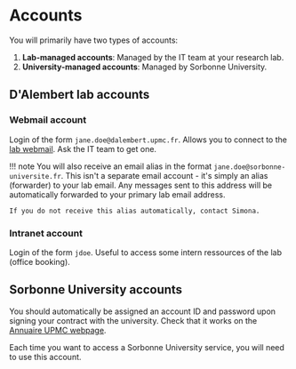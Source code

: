 # Accounts

You will primarily have two types of accounts:

1. **Lab-managed accounts**: Managed by the IT team at your research lab.
2. **University-managed accounts**: Managed by Sorbonne University.

## D'Alembert lab accounts

### Webmail account
Login of the form `jane.doe@dalembert.upmc.fr`. Allows you to connect to the [lab webmail](https://webmail.dalembert.upmc.fr). Ask the IT team to get one.

!!! note
    You will also receive an email alias in the format `jane.doe@sorbonne-universite.fr`. This isn't a separate email account - it's simply an alias (forwarder) to your lab email. Any messages sent to this address will be automatically forwarded to your primary lab email address.

    If you do not receive this alias automatically, contact Simona.

### Intranet account
Login of the form `jdoe`. Useful to access some intern ressources of the lab (office booking).

## Sorbonne University accounts

You should automatically be assigned an account ID and password upon signing your contract with the university. Check that it works on the [Annuaire UPMC webpage](https://www.annuaire.upmc.fr/).

Each time you want to access a Sorbonne University service, you will need to use this account.